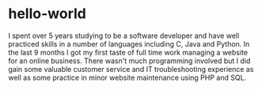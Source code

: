 # hello-world
I spent over 5 years studying to be a software developer and have well practiced skills in a number of languages
including C, Java and Python. In the last 9 months I got my first taste of full time work managing a website for an online business.
There wasn't much programming involved but I did gain some valuable customer service and IT troubleshooting experience as well as some
practice in minor website maintenance using PHP and SQL.
